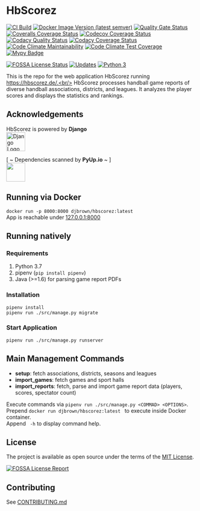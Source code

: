 # HbScorez

[![CI Build](https://github.com/djbrown/hbscorez/actions/workflows/ci-build.yml/badge.svg)](https://github.com/djbrown/hbscorez/actions/workflows/ci-build.yml)
[![Docker Image Version (latest semver)](https://img.shields.io/docker/v/djbrown/hbscorez?sort=semver)](https://hub.docker.com/r/djbrown/hbscorez)
[![Quality Gate Status](https://sonarcloud.io/api/project_badges/measure?project=djbrown_hbscorez&metric=alert_status)](https://sonarcloud.io/dashboard?id=djbrown_hbscorez)
[![Coveralls Coverage Status](https://coveralls.io/repos/github/djbrown/hbscorez/badge.svg)](https://coveralls.io/github/djbrown/hbscorez)
[![Codecov Coverage Status](https://codecov.io/github/djbrown/hbscorez/coverage.svg)](http://codecov.io/github/djbrown/hbscorez/)
[![Codacy Quality Status](https://api.codacy.com/project/badge/Grade/aa168e5b5c154b1ba8b891afa0998d9e)](https://www.codacy.com/app/djbrown/hbscorez?utm_source=github.com&utm_medium=referral&utm_content=djbrown/hbscorez&utm_campaign=Badge_Grade)
[![Codacy Coverage Status](https://app.codacy.com/project/badge/Coverage/aa168e5b5c154b1ba8b891afa0998d9e)](https://www.codacy.com/manual/djbrown/hbscorez/dashboard?utm_source=github.com&utm_medium=referral&utm_content=djbrown/hbscorez&utm_campaign=Badge_Coverage)
[![Code Climate Maintainability](https://api.codeclimate.com/v1/badges/db7cf3c32bc124e21e8e/maintainability)](https://codeclimate.com/github/djbrown/hbscorez/maintainability)
[![Code Climate Test Coverage](https://api.codeclimate.com/v1/badges/db7cf3c32bc124e21e8e/test_coverage)](https://codeclimate.com/github/djbrown/hbscorez/test_coverage)
[![Mypy Badge](http://www.mypy-lang.org/static/mypy_badge.svg)](http://mypy-lang.org/)

<!-- TODO: register on Sauce Labs at https://saucelabs.com/open-source/open-sauce [![Sauce Test Status](https://saucelabs.com/buildstatus/dan-brown)](https://saucelabs.com/u/dan-brown)
[![Sauce Labs Browsers](https://saucelabs.com/browser-matrix/dan-brown.svg)](https://saucelabs.com/u/dan-brown) -->

[![FOSSA License Status](https://app.fossa.com/api/projects/custom%2B5488%2Fgithub.com%2Fdjbrown%2Fhbscorez.svg?type=shield)](https://app.fossa.com/projects/custom%2B5488%2Fgithub.com%2Fdjbrown%2Fhbscorez?ref=badge_shield)
[![Updates](https://pyup.io/repos/github/djbrown/hbscorez/shield.svg)](https://pyup.io/repos/github/djbrown/hbscorez/)
[![Python 3](https://pyup.io/repos/github/djbrown/hbscorez/python-3-shield.svg)](https://pyup.io/repos/github/djbrown/hbscorez/)

<!-- TODO:  register on Sauce Labs at https://saucelabs.com/open-source/open-sauce [![Sauce Labs Browsers](https://saucelabs.com/browser-matrix/djbrown-hbscorez.svg)](https://saucelabs.com/u/djbrown-hbscorez) -->

This is the repo for the web application HbScorez running https://hbscorez.de/.<br/>
HbScorez processes handball game reports of diverse handball associations, districts, and leagues.
It analyzes the player scores and displays the statistics and rankings.

## Acknowledgements

HbScorez is powered by **Django**<br/>
[<img src="https://www.djangoproject.com/m/img/logos/django-logo-positive.svg" height="50" alt="Django Logo"/>](https://www.djangoproject.com/)

[ ~ Dependencies scanned by **PyUp.io** ~ ]<br/>
[<img src="https://pyup.io/static/images/logo.png" height="50"/>](https://pyup.io/)

## Running via Docker

`docker run -p 8000:8000 djbrown/hbscorez:latest`<br/>
App is reachable under [127.0.0.1:8000](http://127.0.0.1:8000)

## Running natively

### Requirements

1. Python 3.7
2. pipenv (`pip install pipenv`)
3. Java (>=1.6) for parsing game report PDFs

### Installation

`pipenv install`<br/>
`pipenv run ./src/manage.py migrate`

### Start Application

`pipenv run ./src/manage.py runserver`

## Main Management Commands

- **setup**: fetch associations, districts, seasons and leagues
- **import_games**: fetch games and sport halls
- **import_reports**: fetch, parse and import game report data (players, scores, spectator count)

Execute commands via `pipenv run ./src/manage.py <COMMAD> <OPTIONS>`.<br/>
Prepend `docker run djbrown/hbscorez:latest ` to execute inside Docker container.<br/>
Append ` -h` to display command help.

## License

The project is available as open source under the terms of the [MIT License](http://opensource.org/licenses/MIT).

[![FOSSA License Report](https://app.fossa.com/api/projects/custom%2B5488%2Fgithub.com%2Fdjbrown%2Fhbscorez.svg?type=large)](https://app.fossa.com/projects/custom%2B5488%2Fgithub.com%2Fdjbrown%2Fhbscorez?ref=badge_large)

## Contributing

See [CONTRIBUTING.md](.github/CONTRIBUTING.md)
